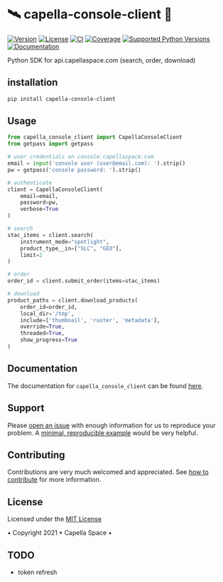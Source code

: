 # 🛰️ capella-console-client 🐐

[![Version](https://img.shields.io/pypi/v/capella-console-client.svg)](https://pypi.org/project/capella-console-client/)
[![License](https://img.shields.io/pypi/l/capella-console-client.svg)](#)
[![CI](https://github.com/capellaspace/console-client/workflows/ci.yml/badge.svg)](#)
[![Coverage](https://coveralls.io/repos/github/capellaspace/console-client/badge.svg?branch=main)](https://coveralls.io/repos/github/capellaspace/console-client/badge.svg?branch=main)
[![Supported Python Versions](https://img.shields.io/pypi/pyversions/capella-console-client.svg)](https://pypi.org/project/capella-console-client/)
[![Documentation](https://readthedocs.org/projects/capella-console-client/badge/?version=latest)](https://capella-console-client.readthedocs.io/en/latest/?badge=latest)

Python SDK for api.capellaspace.com (search, order, download)


## installation

```bash
pip install capella-console-client
```

## Usage


```python
from capella_console_client import CapellaConsoleClient
from getpass import getpass

# user credentials on console.capellaspace.com
email = input('console user (user@email.com): ').strip() 
pw = getpass('console password: ').strip()  

# authenticate
client = CapellaConsoleClient(
    email=email, 
    password=pw,
    verbose=True
)

# search 
stac_items = client.search(
    instrument_mode="spotlight",
    product_type__in=["SLC", "GEO"],
    limit=2
)

# order
order_id = client.submit_order(items=stac_items)

# download
product_paths = client.download_products(
    order_id=order_id, 
    local_dir='/tmp',
    include=['thumbnail', 'raster', 'metadata'],
    override=True,
    threaded=True,
    show_progress=True
)
```



## Documentation

The documentation for `capella_console_client` can be found [here](https://capella-console-client.readthedocs.io/en/latest/?badge=latest).

## Support

Please [open an issue](https://github.com/capellaspace/console-client/issues/new)
with enough information for us to reproduce your problem.
A [minimal, reproducible example](https://stackoverflow.com/help/minimal-reproducible-example)
would be very helpful.

## Contributing

Contributions are very much welcomed and appreciated. See [how to contribute](https://capella-console-client.readthedocs.io/en/stable/pages/contributors.html) for more information.


## License
Licensed under the [MIT License](https://github.com/capellaspace/console-client/blob/master/LICENSE)

• Copyright 2021 • Capella Space •


## TODO

* token refresh